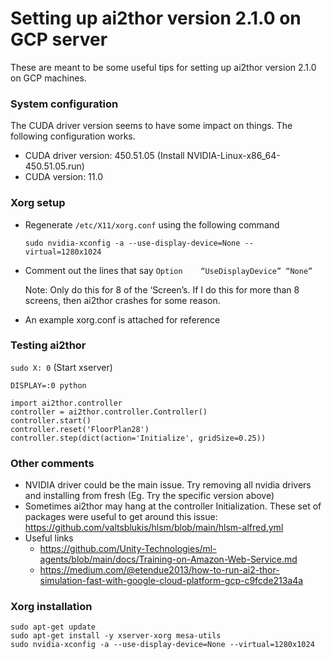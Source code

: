 # Setting up ai2thor version 2.1.0 on GCP server

These are meant to be some useful tips for setting up ai2thor version 2.1.0 on GCP machines.

### System configuration

The CUDA driver version seems to have some impact on things. The following configuration works.
* CUDA driver version: 450.51.05 (Install NVIDIA-Linux-x86_64-450.51.05.run)
* CUDA version: 11.0

### Xorg setup
* Regenerate `/etc/X11/xorg.conf` using the following command
  
  `sudo nvidia-xconfig -a --use-display-device=None --virtual=1280x1024`
* Comment out the lines that say `Option	“UseDisplayDevice” “None”`

  Note: Only do this for 8 of the ‘Screen’s. If I do this for more than 8 screens, then ai2thor crashes for some reason.

* An example xorg.conf is attached for reference

### Testing ai2thor

`sudo X: 0` (Start xserver)

`DISPLAY=:0 python`
```
import ai2thor.controller
controller = ai2thor.controller.Controller()
controller.start()
controller.reset('FloorPlan28')
controller.step(dict(action='Initialize', gridSize=0.25))
```

### Other comments
* NVIDIA driver could be the main issue. Try removing all nvidia drivers and installing from fresh (Eg. Try the specific version above)
* Sometimes ai2thor may hang at the controller Initialization. These set of packages were useful to get around this issue: https://github.com/valtsblukis/hlsm/blob/main/hlsm-alfred.yml
* Useful links
  * https://github.com/Unity-Technologies/ml-agents/blob/main/docs/Training-on-Amazon-Web-Service.md
  * https://medium.com/@etendue2013/how-to-run-ai2-thor-simulation-fast-with-google-cloud-platform-gcp-c9fcde213a4a

### Xorg installation
```
sudo apt-get update
sudo apt-get install -y xserver-xorg mesa-utils
sudo nvidia-xconfig -a --use-display-device=None --virtual=1280x1024
```
